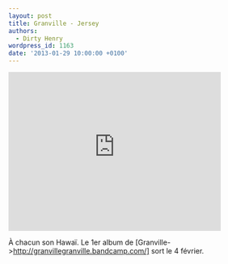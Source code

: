 ```yaml
---
layout: post
title: Granville - Jersey
authors:
  - Dirty Henry
wordpress_id: 1163
date: '2013-01-29 10:00:00 +0100'
---
```

<iframe width="420" height="315" src="http://www.youtube.com/embed/7aXFgnM0KGM" frameborder="0" allowfullscreen></iframe>

À chacun son Hawaï. Le 1er album de [Granville->http://granvillegranville.bandcamp.com/] sort le 4 février.
